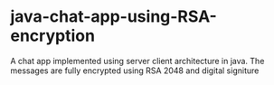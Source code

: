 # java-chat-app-using-RSA-encryption
A chat app implemented using server client architecture in java. The messages are fully encrypted using RSA  2048 and digital signiture
